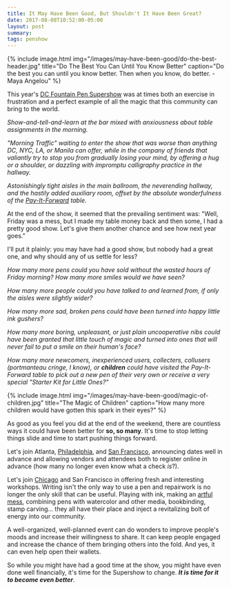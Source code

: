 ```yaml
---
title: It May Have Been Good, But Shouldn't It Have Been Great?
date: 2017-08-08T10:52:00-05:00
layout: post
summary:
tags: penshow
---
```

{% include image.html
            img="/images/may-have-been-good/do-the-best-header.jpg"
            title="Do The Best You Can Until You Know Better"
            caption="Do the best you can until you know better. Then when you know, do better. - Maya Angelou" %}

This year's [DC Fountain Pen Supershow](http://www.pencentral.com) was at times both an exercise in frustration and a perfect example of all the magic that this community can bring to the world.

_Show-and-tell-and-learn at the bar mixed with anxiousness about table assignments in the morning._

_"Morning Traffic" waiting to enter the show that was worse than anything DC, NYC, LA, or Manila can offer, while in the company of friends that valiantly try to stop you from gradually losing your mind, by offering a hug or a shoulder, or dazzling with impromptu calligraphy practice in the hallway._

_Astonishingly tight aisles in the main ballroom, the neverending hallway, and the hastily added auxiliary room, offset by the absolute wonderfulness of the [Pay-It-Forward](https://www.thepenthusiast.com/dc-pen-show-pay-it-forward-table) table._

At the end of the show, it seemed that the prevailing sentiment was: "Well, Friday was a mess, but I made my table money back and then some, I had a pretty good show. Let's give them another chance and see how next year goes."

I'll put it plainly: you may have had a good show, but nobody had a great one, and why should any of us settle for less?

_How many more pens could you have sold without the wasted hours of Friday morning? How many more smiles would we have seen?_

_How many more people could you have talked to and learned from, if only the aisles were slightly wider?_

_How many more sad, broken pens could have been turned into happy little ink gushers?_

_How many more boring, unpleasant, or just plain uncooperative nibs could have been granted that little touch of magic and turned into ones that will never fail to put a smile on their human's face?_

_How many more newcomers, inexperienced users, collecters, collusers (portmanteau cringe, I know), or __children__ could have visited the Pay-It-Forward table to pick out a new pen of their very own or receive a very special "Starter Kit for Little Ones?"_

{% include image.html
            img="/images/may-have-been-good/magic-of-children.jpg"
            title="The Magic of Children"
            caption="How many more children would have gotten this spark in their eyes?" %}

As good as you feel you did at the end of the weekend, there are countless ways it could have been better for __so, so many__. It's time to stop letting things slide and time to start pushing things forward.

Let's join Atlanta, [Philadelphia](http://philadelphiapenshow.com), and [San Francisco](http://www.sfpenshow.com), announcing dates well in advance and allowing vendors and attendees both to register online in advance (how many no longer even know what a check _is_?).

Let's join [Chicago](http://www.chicagopenshow.com) and San Francisco in offering fresh and interesting workshops. Writing isn't the only way to use a pen and repairwork is no longer the only skill that can be useful. Playing with ink, making an [artful mess](https://www.instagram.com/p/BTi_oj3FFuu), combining pens with watercolor and other media, bookbinding, stamp carving... they all have their place and inject a revitalizing bolt of energy into our community.

A well-organized, well-planned event can do wonders to improve people's moods and increase their willingness to share. It can keep people engaged and increase the chance of them bringing others into the fold. And yes, it can even help open their wallets.

So while you might have had a good time at the show, you might have even done well financially, it's time for the Supershow to change. ___It is time for it to become even better___.